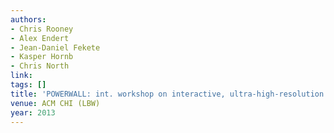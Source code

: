```yaml
---
authors:
- Chris Rooney
- Alex Endert
- Jean-Daniel Fekete
- Kasper Hornb
- Chris North
link:
tags: []
title: 'POWERWALL: int. workshop on interactive, ultra-high-resolution displays.'
venue: ACM CHI (LBW)
year: 2013
---
```

